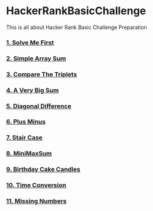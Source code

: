 # HackerRankBasicChallenge
This is all about Hacker Rank Basic Challenge Preparation

<h3><a href="https://github.com/AvinandanBose/HackerRankBasicChallenge/tree/main/SolveMeFirst"> 1. Solve Me First </h3>
<h3><a href="https://github.com/AvinandanBose/HackerRankBasicChallenge/tree/main/SimpleArraySum"> 2. Simple Array Sum </h3>
<h3><a href="https://github.com/AvinandanBose/HackerRankBasicChallenge/tree/main/CompareTheTriplets"> 3. Compare The Triplets </h3>
<h3><a href="https://github.com/AvinandanBose/HackerRankBasicChallenge/tree/main/AVeryBigSum"> 4. A Very Big Sum </h3>
<h3><a href="https://github.com/AvinandanBose/HackerRankBasicChallenge/tree/main/DiagonalDifference"> 5. Diagonal Difference </h3>
<h3><a href="https://github.com/AvinandanBose/HackerRankBasicChallenge/tree/main/PlusMinus"> 6. Plus Minus </h3>
<h3><a href="https://github.com/AvinandanBose/HackerRankBasicChallenge/tree/main/StairCase"> 7. Stair Case </h3>
<h3><a href="https://github.com/AvinandanBose/HackerRankBasicChallenge/tree/main/MiniMaxSum"> 8. MiniMaxSum </h3>
<h3><a href="https://github.com/AvinandanBose/HackerRankBasicChallenge/tree/main/Birthday%20Cake%20Candles"> 9. Birthday Cake Candles </h3>
<h3><a href="https://github.com/AvinandanBose/HackerRankBasicChallenge/tree/main/Time%20Conversion"> 10. Time Conversion </h3>
<h3><a href="https://github.com/AvinandanBose/HackerRankBasicChallenge/tree/main/Time%20Conversion"> 11. Missing Numbers </h3>



